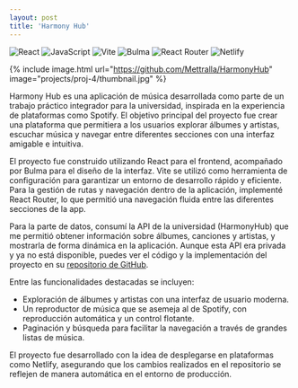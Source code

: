 ```yaml
---
layout: post
title: 'Harmony Hub'
---
```


<p>
    <img alt="React" src="https://img.shields.io/badge/React-61DAFB.svg?logo=react&logoColor=black">
    <img alt="JavaScript" src="https://img.shields.io/badge/JavaScript-F7DF1E.svg?logo=javascript&logoColor=black">
    <img alt="Vite" src="https://img.shields.io/badge/Vite-646CFF.svg?logo=vite&logoColor=white">
    <img alt="Bulma" src="https://img.shields.io/badge/Bulma-00D1B2.svg?logo=bulma&logoColor=white">
    <img alt="React Router" src="https://img.shields.io/badge/React_Router-CA4245.svg?logo=react-router&logoColor=white">
    <img alt="Netlify" src="https://img.shields.io/badge/Netlify-00C7B7.svg?logo=netlify&logoColor=white">
</p>


{% include image.html url="https://github.com/Mettralla/HarmonyHub" image="projects/proj-4/thumbnail.jpg" %}

Harmony Hub es una aplicación de música desarrollada como parte de un trabajo práctico integrador para la universidad, inspirada en la experiencia de plataformas como Spotify. El objetivo principal del proyecto fue crear una plataforma que permitiera a los usuarios explorar álbumes y artistas, escuchar música y navegar entre diferentes secciones con una interfaz amigable e intuitiva.

El proyecto fue construido utilizando React para el frontend, acompañado por Bulma para el diseño de la interfaz. Vite se utilizó como herramienta de configuración para garantizar un entorno de desarrollo rápido y eficiente. Para la gestión de rutas y navegación dentro de la aplicación, implementé React Router, lo que permitió una navegación fluida entre las diferentes secciones de la app.

Para la parte de datos, consumí la API de la universidad (HarmonyHub) que me permitió obtener información sobre álbumes, canciones y artistas, y mostrarla de forma dinámica en la aplicación. Aunque esta API era privada y ya no está disponible, puedes ver el código y la implementación del proyecto en su [repositorio de GitHub](https://github.com/Mettralla/HarmonyHub).

Entre las funcionalidades destacadas se incluyen:

- Exploración de álbumes y artistas con una interfaz de usuario moderna.
- Un reproductor de música que se asemeja al de Spotify, con reproducción automática y un control flotante.
- Paginación y búsqueda para facilitar la navegación a través de grandes listas de música.

El proyecto fue desarrollado con la idea de desplegarse en plataformas como Netlify, asegurando que los cambios realizados en el repositorio se reflejen de manera automática en el entorno de producción.

